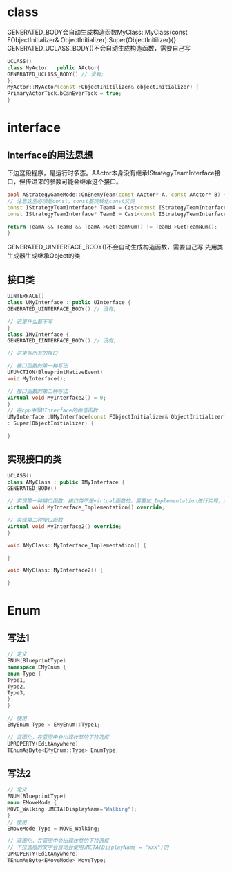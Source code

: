 











# class #
GENERATED_BODY会自动生成构造函数MyClass::MyClass(const FObjectInitializer& ObjectInitializer):Super(ObjectInitilizer){}
GENERATED_UCLASS_BODY()不会自动生成构造函数，需要自己写
```c++
UCLASS()
class MyActor : public AActor{
GENERATED_UCLASS_BODY()	// 没有;
};
MyActor::MyActor(const FObjectInitilizer& objectInitializer) {
PrimaryActorTick.bCanEverTick = true;
}
```

# interface #
## Interface的用法思想 ##
下边这段程序，是运行时多态。AActor本身没有继承IStrategyTeamInterface接口，但传进来的参数可能会继承这个接口。
```c++
bool AStrategyGameMode::OnEnemyTeam(const AActor* A, const AActor* B) {
// 注意这里必须是const，const基类转化const父类
const IStrategyTeamInterface* TeamA = Cast<const IStrategyTeamInterface>(A);
const IStrategyTeamInterface* TeamB = Cast<const IStrategyTeamInterface>(B);

return TeamA && TeamB && TeamA->GetTeamNum() != TeamB->GetTeamNum();
}
```


GENERATED_UINTERFACE_BODY()不会自动生成构造函数，需要自己写
先用类生成器生成继承Object的类
## 接口类 ##
```c++
UINTERFACE()
class UMyInterface : public UInterface {
GENERATED_UINTERFACE_BODY()	// 没有;

// 这里什么都不写
}
class IMyInterface {
GENERATED_IINTERFACE_BODY() // 没有;

// 这里写所有的接口

// 接口函数的第一种写法
UFUNCTION(BlueprintNativeEvent)
void MyInterface();

// 接口函数的第二种写法
virtual void MyInterface2() = 0;
}
// 在cpp中写UInterface的构造函数
UMyInterface::UMyInterface(const FObjectInitializer& ObjectInitializer)
: Super(ObjectInitializer) {

}
```

## 实现接口的类 ##
```c++
UCLASS()
class AMyClass : public IMyInterface {
GENERATED_BODY()

// 实现第一种接口函数，接口类不是virtual函数的，需要加_Implementation进行实现，注意实现接口类的实现函数都是virtual的
virtual void MyInterface_Implementation() override;

// 实现第二种接口函数
virtual void MyInterface2() override;
}

void AMyClass::MyInterface_Implementation() {

}

void AMyClass::MyInterface2() {

}
```

# Enum #
## 写法1 ##
```c++
// 定义
ENUM(BlueprintType)
namespace EMyEnum {
enum Type {
Type1,
Type2,
Type3,
}
}

// 使用
EMyEnum Type = EMyEnum::Type1;

// 蓝图化，在蓝图中会出现枚举的下拉选框
UPROPERTY(EditAnywhere)
TEnumAsByte<EMyEnum::Type> EnumType;
```

## 写法2 ##
```c++
// 定义
ENUM(BlueprintType)
enum EMoveMode {
MOVE_Walking UMETA(DisplayName="Walking");
}
// 使用
EMoveMode Type = MOVE_Walking;

// 蓝图化，在蓝图中会出现枚举的下拉选框
// 下拉选框的文字会自动会使用UMETA(DisplayName = "xxx")的
UPROPERTY(EditAnywhere)
TEnumAsByte<EMoveMode> MoveType;
```

